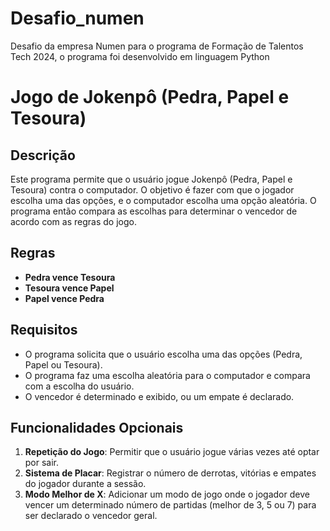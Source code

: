 # Desafio_numen
Desafio da empresa Numen para o programa de Formação de Talentos Tech 2024, o programa foi desenvolvido em linguagem Python

# Jogo de Jokenpô (Pedra, Papel e Tesoura)

## Descrição

Este programa permite que o usuário jogue Jokenpô (Pedra, Papel e Tesoura) contra o computador. O objetivo é fazer com que o jogador escolha uma das opções, e o computador escolha uma opção aleatória. O programa então compara as escolhas para determinar o vencedor de acordo com as regras do jogo.

## Regras

- **Pedra vence Tesoura**
- **Tesoura vence Papel**
- **Papel vence Pedra**

## Requisitos

- O programa solicita que o usuário escolha uma das opções (Pedra, Papel ou Tesoura).
- O programa faz uma escolha aleatória para o computador e compara com a escolha do usuário.
- O vencedor é determinado e exibido, ou um empate é declarado.

## Funcionalidades Opcionais

1. **Repetição do Jogo**: Permitir que o usuário jogue várias vezes até optar por sair.
2. **Sistema de Placar**: Registrar o número de derrotas, vitórias e empates do jogador durante a sessão.
3. **Modo Melhor de X**: Adicionar um modo de jogo onde o jogador deve vencer um determinado número de partidas (melhor de 3, 5 ou 7) para ser declarado o vencedor geral.

